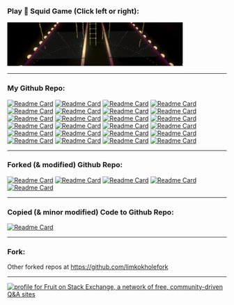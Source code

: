 <!--
**limkokhole/limkokhole** is a ✨ _special_ ✨ repository because its `README.md` (this file) appears on your GitHub profile.

Here are some ideas to get you started:

- 🔭 I’m currently working on ...
- 🌱 I’m currently learning ...
- 👯 I’m looking to collaborate on ...
- 🤔 I’m looking for help with ...
- 💬 Ask me about ...
- 📫 How to reach me: ...
- 😄 Pronouns: ...
- ⚡ Fun fact: ...

More: https://github.com/anuraghazra/github-readme-stats#customization , https://github.com/limkokholefork/github-readme-stats/blob/master/themes/README.md , https://github.com/anuraghazra/github-readme-stats/blob/master/themes/index.js , ee6c76, CD2990, e60023, a9fef7

[![Anurag's GitHub stats](https://github-readme-stats.vercel.app/api?username=limkokhole&show_icons=true&theme=maroongold)](https://github.com/anuraghazra/github-readme-stats)
-->

### Play 🦑 Squid Game (Click left or right):  
<p align="left">
  <a href="https://www.youtube.com/embed/SNRb6_QB6tk?autohide=1&mute=1&start=11&end=14&autoplay=1&controls=0&rel=0"><img alt="Jump to Left" src="left_front.png" width="40%"/></a><a href="https://www.youtube.com/embed/SNRb6_QB6tk?autohide=1&mute=1&start=31&end=34&autoplay=1&controls=0&rel=0"><img alt="Jump to Right" src="right_front.png" width="40%"/></a>
</p>

---
### My Github Repo:  

[![Readme Card](https://github-readme-stats.vercel.app/api/pin/?username=limkokhole&repo=MySejahtera&theme=monokai&title_color=ffb7c5&icon_color=4d81f7&text_color=dc0917)](https://github.com/limkokhole/MySejahtera)
[![Readme Card](https://github-readme-stats.vercel.app/api/pin/?username=limkokhole&repo=PyLogTrace&theme=react&icon_color=18b2b2&text_color=ffffff)](https://github.com/limkokhole/PyLogTrace)
[![Readme Card](https://github-readme-stats.vercel.app/api/pin/?username=limkokhole&repo=Catch-Err-All&theme=react&icon_color=ff0000&text_color=ffffff)](https://github.com/limkokhole/Catch-Err-All)
[![Readme Card](https://github-readme-stats.vercel.app/api/pin/?username=limkokhole&repo=pinterest-downloader&theme=radical&text_color=ffffff&icon_color=e60023)](https://github.com/limkokhole/pinterest-downloader)
[![Readme Card](https://github-readme-stats.vercel.app/api/pin/?username=limkokhole&repo=drawable-cp&theme=city_lights&icon_color=46d17b&title_color=61dafb)](https://github.com/limkokhole/drawable-cp)
[![Readme Card](https://github-readme-stats.vercel.app/api/pin/?username=limkokhole&repo=drama-dailymotion-downloader&title_color=fe428e&icon_color=0d0d0d&text_color=696969)](https://github.com/limkokhole/drama-dailymotion-downloader)
[![Readme Card](https://github-readme-stats.vercel.app/api/pin/?username=limkokhole&repo=duboku-downloader&theme=radical&icon_color=fd0000&text_color=696969)](https://github.com/limkokhole/duboku-downloader)
[![Readme Card](https://github-readme-stats.vercel.app/api/pin/?username=limkokhole&repo=ytdown_manual&theme=radical&icon_color=ff0000&text_color=696969)](https://github.com/limkokhole/ytdown_manual)
[![Readme Card](https://github-readme-stats.vercel.app/api/pin/?username=limkokhole&repo=find_similar_image&theme=midnight-purple)](https://github.com/limkokhole/find_similar_image)
[![Readme Card](https://github-readme-stats.vercel.app/api/pin/?username=limkokhole&repo=mdurl&theme=city_lights&title_color=61dafb)](https://github.com/limkokhole/mdurl)
[![Readme Card](https://github-readme-stats.vercel.app/api/pin/?username=limkokhole&repo=baiwanzy-downloader&title_color=fe428e&icon_color=1c85ee&text_color=696969)](https://github.com/limkokhole/baiwanzy-downloader)
[![Readme Card](https://github-readme-stats.vercel.app/api/pin/?username=limkokhole&repo=jianfan_grep&theme=react&icon_color=ff0000)](https://github.com/limkokhole/jianfan_grep)
[![Readme Card](https://github-readme-stats.vercel.app/api/pin/?username=limkokhole&repo=unx&theme=react)](https://github.com/limkokhole/unx)
[![Readme Card](https://github-readme-stats.vercel.app/api/pin/?username=limkokhole&repo=kpm_textbook_converter&theme=monokai&title_color=ffb7c5&icon_color=ef212c&text_color=696969)](https://github.com/limkokhole/kpm_textbook_converter)
[![Readme Card](https://github-readme-stats.vercel.app/api/pin/?username=limkokhole&repo=blogspot-downloader&theme=radical&icon_color=f57c00&text_color=ffffff)](https://github.com/limkokhole/blogspot-downloader)
[![Readme Card](https://github-readme-stats.vercel.app/api/pin/?username=limkokhole&repo=diffhttp&theme=radical&title_color=ff0000&icon_color=ffb6b8&text_color=0cff00)](https://github.com/limkokhole/diffhttp)
[![Readme Card](https://github-readme-stats.vercel.app/api/pin/?username=limkokhole&repo=diffcurl&theme=city_lights&title_color=ff0000&icon_color=8b2f40&text_color=089900)](https://github.com/limkokhole/diffcurl)
[![Readme Card](https://github-readme-stats.vercel.app/api/pin/?username=limkokhole&repo=ps_brief&theme=react)](https://github.com/limkokhole/ps_brief)
[![Readme Card](https://github-readme-stats.vercel.app/api/pin/?username=limkokhole&repo=binaries_brief&theme=city_lights&title_color=61dafb)](https://github.com/limkokhole/binaries_brief)
[![Readme Card](https://github-readme-stats.vercel.app/api/pin/?username=limkokhole&repo=superman&theme=react)](https://github.com/limkokhole/superman)
[![Readme Card](https://github-readme-stats.vercel.app/api/pin/?username=limkokhole&repo=hisblock&theme=react)](https://github.com/limkokhole/hisblock)
[![Readme Card](https://github-readme-stats.vercel.app/api/pin/?username=limkokhole&repo=print_custom_key&theme=react)](https://github.com/limkokhole/print_custom_key)
[![Readme Card](https://github-readme-stats.vercel.app/api/pin/?username=limkokhole&repo=recurcat&theme=react)](https://github.com/limkokhole/recurcat)
[![Readme Card](https://github-readme-stats.vercel.app/api/pin/?username=limkokhole&repo=typea&theme=react)](https://github.com/limkokhole/typea)

---
### Forked (& modified) Github Repo:  

[![Readme Card](https://github-readme-stats.vercel.app/api/pin/?username=limkokhole&repo=youtube-dl-patch&theme=radical&icon_color=ff0000&text_color=ffffff)](https://github.com/limkokhole/youtube-dl-patch)
[![Readme Card](https://github-readme-stats.vercel.app/api/pin/?username=limkokhole&repo=PSA-Downloader&theme=radical&icon_color=47566c&text_color=696969)](https://github.com/limkokhole/PSA-Downloader)
[![Readme Card](https://github-readme-stats.vercel.app/api/pin/?username=limkokhole&repo=IP-Classes&theme=radical&title_color=ff0000&text_color=696969)](https://github.com/limkokhole/IP-Classes)
[![Readme Card](https://github-readme-stats.vercel.app/api/pin/?username=limkokhole&repo=pypub&theme=monokai&title_color=ffb7c5&text_color=696969)](https://github.com/limkokhole/pypub)
[![Readme Card](https://github-readme-stats.vercel.app/api/pin/?username=limkokhole&repo=slideshare-downloader&theme=radical&icon_color=007994&text_color=696969)](https://github.com/limkokhole/slideshare-downloader)

---
### Copied (& minor modified) Code to Github Repo:  

[![Readme Card](https://github-readme-stats.vercel.app/api/pin/?username=limkokhole&repo=Qt-for-Python-Web-Browser&theme=radical&title_color=0645ad&text_color=ffffff)](https://github.com/limkokhole/Qt-for-Python-Web-Browser)

---
### Fork:
Other forked repos at https://github.com/limkokholefork

---
<a href="https://stackexchange.com/users/1077108"><img src="https://stackexchange.com/users/flair/1077108.png?theme=clean" width="208" height="58" alt="profile for Fruit on Stack Exchange, a network of free, community-driven Q&amp;A sites" title="profile for Fruit on Stack Exchange, a network of free, community-driven Q&amp;A sites"></a>


